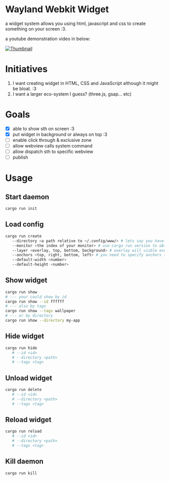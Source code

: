 # Wayland Webkit Widget

a widget system allows you using html, javascript and css to create something on your screen :3.

a youtube demonstration video in below:

[![Thumbnail](http://i3.ytimg.com/vi/TyJTUVT9ZWs/maxresdefault.jpg)](https://www.youtube.com/watch?v=TyJTUVT9ZWs)

# Initiatives

1. I want creating widget in HTML, CSS and JavaScript although it might be bloat. :3
2. I want a larger eco-system I guess? (three.js, gsap... etc)

# Goals

- [x] able to show sth on screen :3
- [x] put widget in background or always on top :3
- [ ] enable click through & exclusive zone
- [ ] allow webview calls system command
- [ ] allow dispatch sth to specific webview
- [ ] publish

# Usage

## Start daemon

```sh
cargo run init
```

## Load config

```sh
cargo run create
   --directory <a path relative to ~/.config/www/> # lets say you have a index.html located at ~/.config/www/my-app/index.html, the path would be my-app
   --monitor <the index of your monitor> # use cargo run version to obtain the information of the indices
   --layer <overlay, top, bottom, background> # overlay will visble even when fullscreen
   --anchors <top, right, bottom, left> # you need to specify anchors to show the application
   --default-width <number>
   --default-height <number>
```

## Show widget

```sh
cargo run show
# --- your could show by id
cargo run show --id ffffff
# --- also by tags
cargo run show --tags wallpaper
# --- or by directory
cargo run show --directory my-app
```

## Hide widget

```sh
cargo run hide
   # --id <id>
   # --directory <path>
   # --tags <tag>
```

## Unload widget

```sh
cargo run delete
   # --id <id>
   # --directory <path>
   # --tags <tag>
```

## Reload widget

```sh
cargo run reload
   # --id <id>
   # --directory <path>
   # --tags <tag>
```

## Kill daemon

```sh
cargo run kill
```
